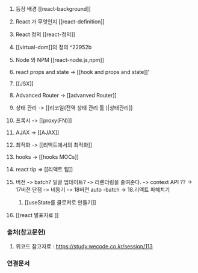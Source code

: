 

1. 등장 배경 [[react-background]]
2. React 가 무엇인지 [[react-definition]]
3. React 정의 [[react-정의]]
4. [[virtual-dom]]의 정의  ^22952b
5. Node 와 NPM [[react-node.js,npm]]
7. react props and state -> [[hook and props and state]]'
8. [[JSX]]
9. Advanced Router -> [[advanved Router]]
10. 상태 관리  -> [[리코일(전역 상태 관리 툴 )|상태관리]]
11. 프록시 -> [[proxy(FN)]]
12. AJAX -> [[AJAX]]
13. 최적화 -> [[리액트에서의 최적화]]
15. hooks -> [[hooks MOCs]]
16. react tip => [[리액트 팁]]
17. 버전 -> batch? 일괄 업데이트? -> 리렌더링을 줄여준다. -> context API ?? -> 17버전 단점 -> 비동기  -> 18버전 auto -batch -> 
18.리액트 파헤치기 
	1. [[useState를 클로져로 만들기]]

19. [[react 발표자료 ]]
### 출처(참고문헌)
1. 위코드 참고자료 : https://study.wecode.co.kr/session/113


### 연결문서

